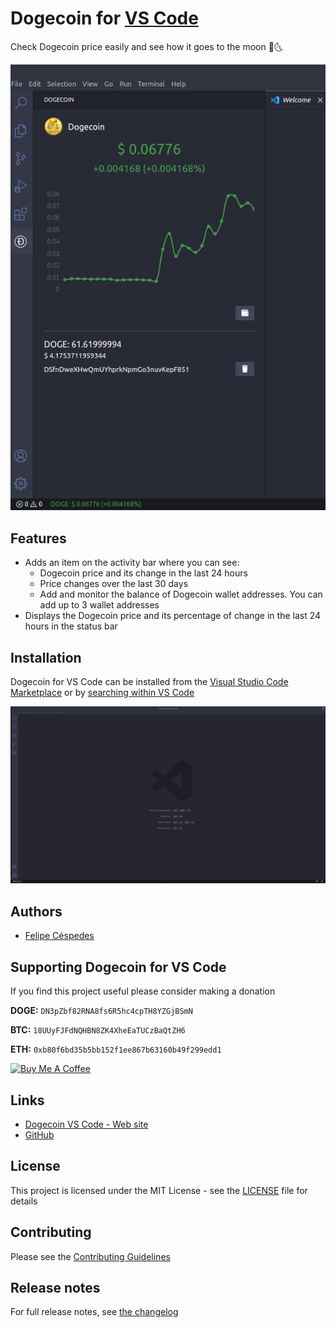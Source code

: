 # Dogecoin for [VS  Code](https://code.visualstudio.com/)
Check Dogecoin price easily and see how it goes to the moon 🚀🌜

![dogecoin-vs-code](https://raw.githubusercontent.com/felipecespedes/dogecoin-vs-code/main/images/dogecoin-vs-code.png)

## Features
- Adds an item on the activity bar where you can see:
  - Dogecoin price and its change in the last 24 hours
  - Price changes over the last 30 days
  - Add and monitor the balance of Dogecoin wallet addresses. You can add up to 3 wallet addresses
- Displays the Dogecoin price and its percentage of change in the last 24 hours in the status bar

## Installation

Dogecoin for VS Code can be installed from the [Visual Studio Code Marketplace](https://marketplace.visualstudio.com/items?itemName=felipecespedes.dogecoin-vs-code) or by [searching within VS Code](https://code.visualstudio.com/docs/editor/extension-gallery#_search-for-an-extension)

![installation](https://raw.githubusercontent.com/felipecespedes/dogecoin-vs-code/main/images/installation.gif)

## Authors
- [Felipe Céspedes](https://felipecespedes.github.io/)

## Supporting Dogecoin for VS Code

If you find this project useful please consider making a donation

**DOGE:** `DN3pZbf82RNA8fs6R5hc4cpTH8YZGjBSmN`

**BTC:** `18UUyFJFdNQHBN8ZK4XheEaTUCzBaQtZH6`

**ETH:** `0xb80f6bd35b5bb152f1ee867b63160b49f299edd1`

<a href="https://www.buymeacoffee.com/felipecespedes" target="_blank"><img src="https://cdn.buymeacoffee.com/buttons/lato-red.png" alt="Buy Me A Coffee" height="41" width="174"></a>

## Links
- [Dogecoin VS Code - Web site](https://www.dogecoinextension.xyz/)
- [GitHub](https://github.com/felipecespedes/dogecoin-vs-code)
## License

This project is licensed under the MIT License - see the [LICENSE](https://github.com/felipecespedes/dogecoin-vs-code/blob/main/LICENSE) file for details

## Contributing

Please see the [Contributing Guidelines](https://github.com/felipecespedes/dogecoin-vs-code/blob/main/CONTRIBUTING.md)

## Release notes

For full release notes, see [the changelog](https://github.com/felipecespedes/dogecoin-vs-code/blob/main/CHANGELOG.md)

